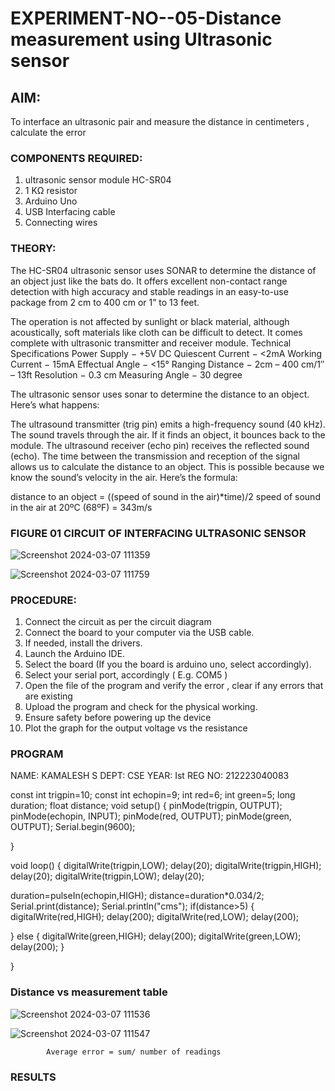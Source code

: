 # EXPERIMENT-NO--05-Distance measurement using Ultrasonic sensor

## AIM: 
To interface an ultrasonic pair and measure the distance in centimeters , calculate the error
 
### COMPONENTS REQUIRED:
1.	ultrasonic sensor module HC-SR04
2.	1 KΩ resistor 
3.	Arduino Uno 
4.	USB Interfacing cable 
5.	Connecting wires 


### THEORY: 
The HC-SR04 ultrasonic sensor uses SONAR to determine the distance of an object just like the bats do. It offers excellent non-contact range detection with high accuracy and stable readings in an easy-to-use package from 2 cm to 400 cm or 1” to 13 feet.

The operation is not affected by sunlight or black material, although acoustically, soft materials like cloth can be difficult to detect. It comes complete with ultrasonic transmitter and receiver module.
Technical Specifications
Power Supply − +5V DC
Quiescent Current − <2mA
Working Current − 15mA
Effectual Angle − <15°
Ranging Distance − 2cm – 400 cm/1″ – 13ft
Resolution − 0.3 cm
Measuring Angle − 30 degree

The ultrasonic sensor uses sonar to determine the distance to an object. Here’s what happens:

The ultrasound transmitter (trig pin) emits a high-frequency sound (40 kHz).
The sound travels through the air. If it finds an object, it bounces back to the module.
The ultrasound receiver (echo pin) receives the reflected sound (echo).
The time between the transmission and reception of the signal allows us to calculate the distance to an object. This is possible because we know the sound’s velocity in the air. Here’s the formula:

distance to an object = ((speed of sound in the air)*time)/2
speed of sound in the air at 20ºC (68ºF) = 343m/s

### FIGURE 01 CIRCUIT OF INTERFACING ULTRASONIC SENSOR 

![Screenshot 2024-03-07 111359](https://github.com/sakamalesh/Experiment--04-Interfacing-digital-output-with-arduino-ultrasonic-sensor/assets/149148235/6859b827-d4ac-45a1-9164-5f11b04fa28c)

![Screenshot 2024-03-07 111759](https://github.com/sakamalesh/Experiment--04-Interfacing-digital-output-with-arduino-ultrasonic-sensor/assets/149148235/d3cd9f9c-c0ae-47e1-8f88-2315ae97b686)



### PROCEDURE:
1.	Connect the circuit as per the circuit diagram 
2.	Connect the board to your computer via the USB cable.
3.	If needed, install the drivers.
4.	Launch the Arduino IDE.
5.	Select the board (If you the board is arduino uno, select accordingly).
6.	Select your serial port, accordingly ( E.g. COM5 )
7.	Open the file of the program  and verify the error , clear if any errors that are existing 
8.	Upload the program and check for the physical working. 
9.	Ensure safety before powering up the device 
10.	Plot the graph for the output voltage vs the resistance 


### PROGRAM 

NAME: KAMALESH S
DEPT: CSE
YEAR: Ist
REG NO: 212223040083

const int trigpin=10;
const int echopin=9;
int red=6;
int green=5;
long duration;
float distance;
void setup()
{
  pinMode(trigpin, OUTPUT);
  pinMode(echopin, INPUT);
  pinMode(red, OUTPUT);
  pinMode(green, OUTPUT);
  Serial.begin(9600);
   
}

void loop()
{
  digitalWrite(trigpin,LOW);
  delay(20);
  digitalWrite(trigpin,HIGH);
  delay(20);
  digitalWrite(trigpin,LOW);
  delay(20);
  
  duration=pulseIn(echopin,HIGH);
  distance=duration*0.034/2;
  Serial.print(distance);
  Serial.println("cms");
  if(distance>5)
  {
    digitalWrite(red,HIGH);
    delay(200);
    digitalWrite(red,LOW);
    delay(200);
    
  }
  else
  {
    digitalWrite(green,HIGH);
    delay(200);
    digitalWrite(green,LOW);
    delay(200);
  }
  
  
  
}




### Distance vs measurement table 

			
 ![Screenshot 2024-03-07 111536](https://github.com/sakamalesh/Experiment--04-Interfacing-digital-output-with-arduino-ultrasonic-sensor/assets/149148235/919dbdbd-8c0e-4823-8562-498c8a59d2a9)

			
![Screenshot 2024-03-07 111547](https://github.com/sakamalesh/Experiment--04-Interfacing-digital-output-with-arduino-ultrasonic-sensor/assets/149148235/bfaf2494-6323-4650-b73b-b93d9069f3c0)
		
			


			
			
			
			
			
			Average error = sum/ number of readings 
 








### RESULTS



 
